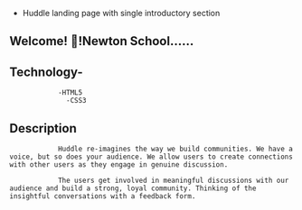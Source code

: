 - Huddle landing page with single introductory section

## Welcome! 👋!Newton School......

## Technology-

                -HTML5
                  -CSS3

## Description

                Huddle re-imagines the way we build communities. We have a voice, but so does your audience. We allow users to create connections with other users as they engage in genuine discussion.

                The users get involved in meaningful discussions with our audience and build a strong, loyal community. Thinking of the insightful conversations with a feedback form.

